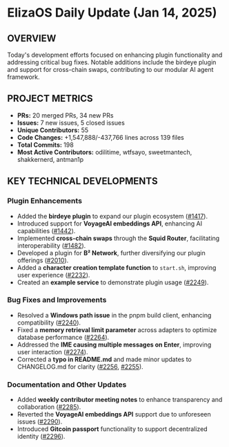 # ElizaOS Daily Update (Jan 14, 2025)

## OVERVIEW 
Today's development efforts focused on enhancing plugin functionality and addressing critical bug fixes. Notable additions include the birdeye plugin and support for cross-chain swaps, contributing to our modular AI agent framework.

## PROJECT METRICS
- **PRs:** 20 merged PRs, 34 new PRs
- **Issues:** 7 new issues, 5 closed issues
- **Unique Contributors:** 55
- **Code Changes:** +1,547,888/-437,766 lines across 139 files
- **Total Commits:** 198
- **Most Active Contributors:** odilitime, wtfsayo, sweetmantech, shakkernerd, antman1p

## KEY TECHNICAL DEVELOPMENTS

### Plugin Enhancements
- Added the **birdeye plugin** to expand our plugin ecosystem ([#1417](https://github.com/elizaos/eliza/pull/1417)).
- Introduced support for **VoyageAI embeddings API**, enhancing AI capabilities ([#1442](https://github.com/elizaos/eliza/pull/1442)).
- Implemented **cross-chain swaps** through the **Squid Router**, facilitating interoperability ([#1482](https://github.com/elizaos/eliza/pull/1482)).
- Developed a plugin for **B² Network**, further diversifying our plugin offerings ([#2010](https://github.com/elizaos/eliza/pull/2010)).
- Added a **character creation template function** to `start.sh`, improving user experience ([#2232](https://github.com/elizaos/eliza/pull/2232)).
- Created an **example service** to demonstrate plugin usage ([#2249](https://github.com/elizaos/eliza/pull/2249)).

### Bug Fixes and Improvements
- Resolved a **Windows path issue** in the pnpm build client, enhancing compatibility ([#2240](https://github.com/elizaos/eliza/pull/2240)).
- Fixed a **memory retrieval limit parameter** across adapters to optimize database performance ([#2264](https://github.com/elizaos/eliza/pull/2264)).
- Addressed the **IME causing multiple messages on Enter**, improving user interaction ([#2274](https://github.com/elizaos/eliza/pull/2274)).
- Corrected a **typo in README.md** and made minor updates to CHANGELOG.md for clarity ([#2256](https://github.com/elizaos/eliza/pull/2256), [#2255](https://github.com/elizaos/eliza/pull/2255)).

### Documentation and Other Updates
- Added **weekly contributor meeting notes** to enhance transparency and collaboration ([#2285](https://github.com/elizaos/eliza/pull/2285)).
- Reverted the **VoyageAI embeddings API** support due to unforeseen issues ([#2290](https://github.com/elizaos/eliza/pull/2290)).
- Introduced **Gitcoin passport** functionality to support decentralized identity ([#2296](https://github.com/elizaos/eliza/pull/2296)).